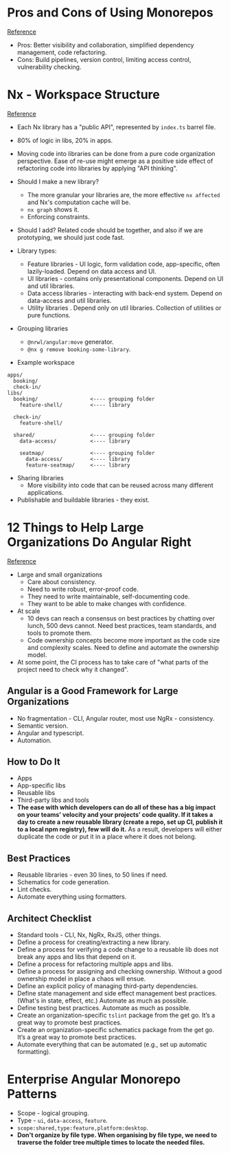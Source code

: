 # Pros and Cons of Using Monorepos
[Reference](https://fossa.com/blog/pros-cons-using-monorepos/)

- Pros: Better visibility and collaboration, simplified dependency management, code refactoring.
- Cons: Build pipelines, version control, limiting access control, vulnerability checking.

# Nx - Workspace Structure
[Reference](https://nx.dev/structure/applications-and-libraries)

- Each Nx library has a "public API", represented by `index.ts` barrel file.
- 80% of logic in libs, 20% in apps.
- Moving code into libraries can be done from a pure code organization perspective. Ease of re-use might emerge as a positive side effect of refactoring code into libraries by applying "API thinking".
- Should I make a new library?
  - The more granular your libraries are, the more effective `nx affected` and Nx's computation cache will be.
  - `nx graph` shows it.
  - Enforcing constraints.
- Should I add? Related code should be together, and also if we are prototyping, we should just code fast.
- Library types:
  - Feature libraries - UI logic, form validation code, app-specific, often lazily-loaded. Depend on data access and UI.
  - UI libraries - contains only presentational components. Depend on UI and util libraries.
  - Data access libraries - interacting with back-end system. Depend on data-access and util libraries.
  - Utility libraries . Depend only on util libraries. Collection of utilities or pure functions.
- Grouping libraries
  - `@nrwl/angular:move` generator.
  - `@nx g remove booking-some-library`.

- Example workspace

```
apps/
  booking/
  check-in/
libs/
  booking/                 <---- grouping folder
    feature-shell/         <---- library

  check-in/
    feature-shell/

  shared/                  <---- grouping folder
    data-access/           <---- library

    seatmap/               <---- grouping folder
      data-access/         <---- library
      feature-seatmap/     <---- library
```

- Sharing libraries
  - More visibility into code that can be reused across many different applications.
- Publishable and buildable libraries - they exist.

# 12 Things to Help Large Organizations Do Angular Right
[Reference](https://blog.nrwl.io/12-things-to-help-large-organizations-do-angular-right-f261a798ad6b)

- Large and small organizations
  - Care about consistency.
  - Need to write robust, error-proof code.
  - They need to write maintainable, self-documenting code.
  - They want to be able to make changes with confidence.
- At scale
  - 10 devs can reach a consensus on best practices by chatting over lunch, 500 devs cannot. Need best practices, team standards, and tools to promote them.
  - Code ownership concepts become more important as the code size and complexity scales. Need to define and automate the ownership model.
- At some point, the CI process has to take care of "what parts of the project need to check why it changed".

## Angular is a Good Framework for Large Organizations

- No fragmentation - CLI, Angular router, most use NgRx - consistency.
- Semantic version.
- Angular and typescript.
- Automation.

## How to Do It

- Apps
- App-specific libs
- Reusable libs
- Third-party libs and tools
- **The ease with which developers can do all of these has a big impact on your teams’ velocity and your projects’ code quality.
If it takes a day to create a new reusable library (create a repo, set up CI, publish it to a local npm registry), few will do it.** As a result, developers will either duplicate the code or put it in a place where it does not belong.

## Best Practices

- Reusable libraries - even 30 lines, to 50 lines if need.
- Schematics for code generation.
- Lint checks.
- Automate everything using formatters.

## Architect Checklist

- Standard tools - CLI, Nx, NgRx, RxJS, other things.
- Define a process for creating/extracting a new library.
- Define a process for verifying a code change to a reusable lib does not break any apps and libs that depend on it.
- Define a process for refactoring multiple apps and libs.
- Define a process for assigning and checking ownership. Without a good ownership model in place a chaos will ensue.
- Define an explicit policy of managing third-party dependencies.
- Define state management and side effect management best practices. (What's in state, effect, etc.) Automate as much as possible.
- Define testing best practices. Automate as much as possible.
- Create an organization-specific `tslint` package from the get go. It’s a great way to promote best practices.
- Create an organization-specific schematics package from the get go. It’s a great way to promote best practices.
- Automate everything that can be automated (e.g., set up automatic formatting).

# Enterprise Angular Monorepo Patterns

- Scope - logical grouping.
-  Type - `ui`, `data-access`, `feature`.
- `scope:shared,type:feature,platform:desktop`.
- **Don't organize by file type. When organising by file type, we need to traverse the folder tree multiple times to locate the needed files.**
